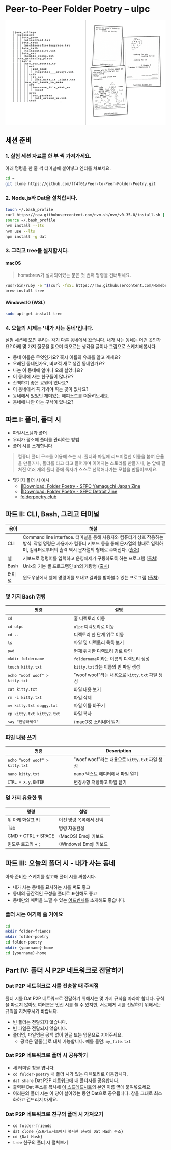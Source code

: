 # Peer-to-Peer Folder Poetry – ulpc

![](images/poster.png)

## 세션 준비

### 1. 실험 세션 자료를 한 부 씩 가져가세요.
아래 명령을 한 줄 씩 터미널에 붙여넣고 엔터를 쳐보세요.

```bash
cd ~
git clone https://github.com/ff4f01/Peer-to-Peer-Folder-Poetry.git
```

### 2. Node.js와 Dat을 설치합시다.

```bash
touch ~/.bash_profile
curl https://raw.githubusercontent.com/nvm-sh/nvm/v0.35.0/install.sh | bash
source ~/.bash_profile
nvm install --lts
nvm use --lts
npm install -g dat
```

### 3. 그리고 tree를 설치합시다.

#### macOS

> homebrew가 설치되어있는 분은 첫 번째 명령을 건너뛰세요.

```bash
/usr/bin/ruby -e "$(curl -fsSL https://raw.githubusercontent.com/Homebrew/install/master/install)"
brew install tree
```

#### Windows10 (WSL)

```bash
sudo apt-get install tree
```

### 4. 오늘의 시제는 '내가 사는 동네'입니다.

실험 세션에 모인 우리는 각기 다른 동네에서 왔습니다. 내가 사는 동네는 어떤 곳인가요? 아래 몇 가지 질문을 읽으며 떠오르는 생각을 글이나 그림으로 스케치해봅시다.

- 동네 이름은 무엇인가요? 혹시 이름의 유래를 알고 계세요?
- 오래된 동네인가요, 비교적 새로 생긴 동네인가요?
- 나는 이 동네에 얼마나 오래 살았나요?
- 이 동네에 사는 친구들이 많나요?
- 산책하기 좋은 공원이 있나요?
- 이 동네에서 꼭 가봐야 하는 곳이 있나요?
- 동네에서 있었던 재미있는 에피소드를 떠올려보세요.
- 동네에 나만 아는 구석이 있나요?

## 파트 I: 폴더, 폴더 시

- 파일시스템과 폴더
- 우리가 평소에 폴더를 관리하는 방법
- 폴더 시를 소개합니다

> 컴퓨터 폴더 구조를 이용해 쓰는 시. 폴더와 파일에 리드미컬한 이름을 붙여 운율을 만들거나, 폴더를 타고 타고 들어가며 이어지는 스토리를 만들거나, 눈 앞에 펼쳐진 여러 개의 폴더 중에 독자가 스스로 선택해나가는 모험을 만들어보세요.

- 몇가지 폴더 시 예시
  - 📒[Download: Folder Poetry - SFPC Yamaguchi Japan Zine](https://melanie-hoff.com/folder-poetry/sfpc-ycam/zine-pdfs-ycam-folder-poetry.zip)
  - 📒[Download: Folder Poetry - SFPC Detroit Zine](https://melanie-hoff.com/folder-poetry/sfpc-detroit/detroit-zine-reader.pdf.zip)
  - [folderpoetry.club](http://folderpoetry.club)

## 파트 II: CLI, Bash, 그리고 터미널

| 용어 | 해설 |
| - | - |
| CLI | Command line interface. 터미널을 통해 사용자와 컴퓨터가 상호 작용하는 방식. 작업 명령은 사용자가 컴퓨터 키보드 등을 통해 문자열의 형태로 입력하며, 컴퓨터로부터의 출력 역시 문자열의 형태로 주어진다. ([출처](https://ko.wikipedia.org/wiki/%EB%AA%85%EB%A0%B9_%EC%A4%84_%EC%9D%B8%ED%84%B0%ED%8E%98%EC%9D%B4%EC%8A%A4)) |
| 셸 | 키보드로 명령어를 입력하고 운영체제가 구동하도록 하는 프로그램 ([출처](http://www.looah.com/article/view/1451)) |
| Bash | Unix의 기본 셸 프로그램인 sh의 개량형 ([출처](http://www.looah.com/article/view/1451)) |
| 터미널 | 윈도우상에서 쉘에 명령어를 보내고 결과를 받아볼수 있는 프로그램 ([출처](http://www.looah.com/article/view/1451)) |

### 몇 가지 Bash 명령

| 명령 | 설명 |
| - | - |
| `cd` | 홈 디렉토리 이동 |
| `cd ulpc` | `ulpc` 디렉토리로 이동 |
| `cd ..` | 디렉토리 한 단계 위로 이동 |
| `ls` | 파일 및 디렉토리 목록 보기 |
| `pwd` | 현재 위치한 디렉토리 경로 확인 |
| `mkdir foldername` | `foldername`이라는 이름의 디렉토리 생성 |
| `touch kitty.txt` | `kitty.txt`라는 이름의 빈 파일 생성 |
| `echo "woof woof" > kitty.txt` | "woof woof"라는 내용으로 `kitty.txt` 파일 생성 |
| `cat kitty.txt` | 파일 내용 보기 |
| `rm -i kitty.txt` | 파일 삭제 |
| `mv kitty.txt doggy.txt` | 파일 이름 바꾸기 |
| `cp kitty.txt kitty2.txt` | 파일 복사 |
| `say "안녕하세요"` | (macOS) 소리내어 읽기 |

### 파일 내용 쓰기
| 명령 | Description |
| - | - |
| `echo "woof woof" > kitty.txt` | "woof woof"라는 내용으로 `kitty.txt` 파일 생성 |
| `nano kitty.txt` | nano 텍스트 에디터에서 파일 열기 |
| `CTRL + x`, `y`, `ENTER` | 변경사항 저장하고 파일 닫기 |

### 몇 가지 유용한 팁

| 명령 | 설명 |
| - | - |
| 위 아래 화살표 키 | 이전 명령 목록에서 선택 |
| Tab | 명령 자동완성 |
| CMD + CTRL + SPACE | (MacOS) Emoji 키보드 |
| 윈도우 로고키 + ;  | (Windows) Emoji 키보드 |

## 파트 III: 오늘의 폴더 시 - 내가 사는 동네

아까 준비한 스케치를 참고해 폴더 시를 써봅시다.

* 내가 사는 동네를 묘사하는 시를 써도 좋고
* 동네의 공간적인 구성을 폴더로 표현해도 좋고
* 동네만의 매력을 느낄 수 있는 [어드벤처](http://bit.ly/2D2fC00)를 소개해도 좋습니다. 

### 폴더 시는 여기에 쓸 거에요

```bash
cd
mkdir folder-friends
mkdir folder-poetry
cd folder-poetry
mkdir {yourname}-home
cd {yourname}-home
 ```

## Part IV: 폴더 시 P2P 네트워크로 전달하기

### Dat P2P 네트워크로 시를 전송할 때 주의점

폴더 시를 Dat P2P 네트워크로 전달하기 위해서는 몇 가지 규칙을 따라야 합니다. 규칙을 따르지 않아도 여러분은 멋진 시를 쓸 수 있지만, 서로에게 시를 전달하기 위해서는 규칙을 지켜주시기 바랍니다.

* 빈 폴더는 전달되지 않습니다.
* 빈 파일은 전달되지 않습니다.
* 폴더명, 파일명은 공백 없이 한글 또는 영문으로 지어주세요.
  * 공백은 밑줄(`_`)로 대체 가능합니다. 예를 들면: `my_file.txt`

### Dat P2P 네트워크로 폴더 시 공유하기

- 새 터미널 창을 엽니다.
- `cd folder-poetry` 내 폴더 시가 있는 디렉토리로 이동합니다. 
- `dat share` Dat P2P 네트워크에 내 폴더시를 공유합니다.
- 출력된 Dat 주소를 복사해 [이 스프레드시트](https://docs.google.com/spreadsheets/d/17sJfU76S0reKXdZQFf2pfvhvlxMezjNOh4cIqMIU7ac/edit?usp=sharing)의 본인 이름 옆에 붙여넣으세요.
- 여러분의 폴더 시는 이 창이 살아있는 동안 Dat으로 공유됩니다. 창을 그대로 최소화하고 건드리지 마세요. 

### Dat P2P 네트워크로 친구의 폴더 시 가져오기

- `cd folder-friends`
- `dat clone {스프레드시트에서 복사한 친구의 Dat Hash 주소}`
- `cd {Dat Hash}`
- `tree` 친구의 폴더 시 펼쳐보기

